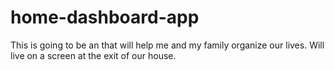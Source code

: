 # home-dashboard-app
This is going to be an that will help me and my family organize our lives. Will live on a screen at the exit of our house.
